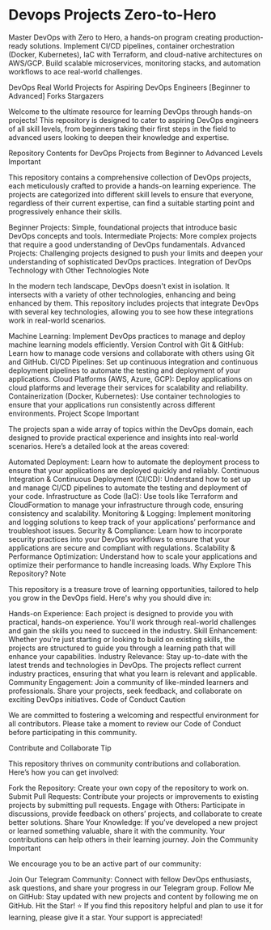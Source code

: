 # Devops Projects Zero-to-Hero
Master DevOps with Zero to Hero, a hands-on program creating production-ready solutions. Implement CI/CD pipelines, container orchestration (Docker, Kubernetes), IaC with Terraform, and cloud-native architectures on AWS/GCP. Build scalable microservices, monitoring stacks, and automation workflows to ace real-world challenges.

DevOps Real World Projects for Aspiring DevOps Engineers [Beginner to Advanced]
Forks Stargazers

Welcome to the ultimate resource for learning DevOps through hands-on projects! This repository is designed to cater to aspiring DevOps engineers of all skill levels, from beginners taking their first steps in the field to advanced users looking to deepen their knowledge and expertise.

Repository Contents for DevOps Projects from Beginner to Advanced Levels
Important

This repository contains a comprehensive collection of DevOps projects, each meticulously crafted to provide a hands-on learning experience. The projects are categorized into different skill levels to ensure that everyone, regardless of their current expertise, can find a suitable starting point and progressively enhance their skills.

Beginner Projects: Simple, foundational projects that introduce basic DevOps concepts and tools.
Intermediate Projects: More complex projects that require a good understanding of DevOps fundamentals.
Advanced Projects: Challenging projects designed to push your limits and deepen your understanding of sophisticated DevOps practices.
Integration of DevOps Technology with Other Technologies
Note

In the modern tech landscape, DevOps doesn't exist in isolation. It intersects with a variety of other technologies, enhancing and being enhanced by them. This repository includes projects that integrate DevOps with several key technologies, allowing you to see how these integrations work in real-world scenarios.

Machine Learning: Implement DevOps practices to manage and deploy machine learning models efficiently.
Version Control with Git & GitHub: Learn how to manage code versions and collaborate with others using Git and GitHub.
CI/CD Pipelines: Set up continuous integration and continuous deployment pipelines to automate the testing and deployment of your applications.
Cloud Platforms (AWS, Azure, GCP): Deploy applications on cloud platforms and leverage their services for scalability and reliability.
Containerization (Docker, Kubernetes): Use container technologies to ensure that your applications run consistently across different environments.
Project Scope
Important

The projects span a wide array of topics within the DevOps domain, each designed to provide practical experience and insights into real-world scenarios. Here’s a detailed look at the areas covered:

Automated Deployment: Learn how to automate the deployment process to ensure that your applications are deployed quickly and reliably.
Continuous Integration & Continuous Deployment (CI/CD): Understand how to set up and manage CI/CD pipelines to automate the testing and deployment of your code.
Infrastructure as Code (IaC): Use tools like Terraform and CloudFormation to manage your infrastructure through code, ensuring consistency and scalability.
Monitoring & Logging: Implement monitoring and logging solutions to keep track of your applications’ performance and troubleshoot issues.
Security & Compliance: Learn how to incorporate security practices into your DevOps workflows to ensure that your applications are secure and compliant with regulations.
Scalability & Performance Optimization: Understand how to scale your applications and optimize their performance to handle increasing loads.
Why Explore This Repository?
Note

This repository is a treasure trove of learning opportunities, tailored to help you grow in the DevOps field. Here's why you should dive in:

Hands-on Experience: Each project is designed to provide you with practical, hands-on experience. You'll work through real-world challenges and gain the skills you need to succeed in the industry.
Skill Enhancement: Whether you're just starting or looking to build on existing skills, the projects are structured to guide you through a learning path that will enhance your capabilities.
Industry Relevance: Stay up-to-date with the latest trends and technologies in DevOps. The projects reflect current industry practices, ensuring that what you learn is relevant and applicable.
Community Engagement: Join a community of like-minded learners and professionals. Share your projects, seek feedback, and collaborate on exciting DevOps initiatives.
Code of Conduct
Caution

We are committed to fostering a welcoming and respectful environment for all contributors. Please take a moment to review our Code of Conduct before participating in this community.

Contribute and Collaborate
Tip

This repository thrives on community contributions and collaboration. Here’s how you can get involved:

Fork the Repository: Create your own copy of the repository to work on.
Submit Pull Requests: Contribute your projects or improvements to existing projects by submitting pull requests.
Engage with Others: Participate in discussions, provide feedback on others’ projects, and collaborate to create better solutions.
Share Your Knowledge: If you’ve developed a new project or learned something valuable, share it with the community. Your contributions can help others in their learning journey.
Join the Community
Important

We encourage you to be an active part of our community:

Join Our Telegram Community: Connect with fellow DevOps enthusiasts, ask questions, and share your progress in our Telegram group.
Follow Me on GitHub: Stay updated with new projects and content by following me on GitHub.
Hit the Star! ⭐
If you find this repository helpful and plan to use it for learning, please give it a star. Your support is appreciated!
